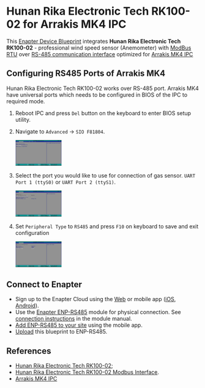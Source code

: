 # Hunan Rika Electronic Tech RK100-02 for Arrakis MK4 IPC

This [Enapter Device Blueprint](https://go.enapter.com/marketplace-readme) integrates **Hunan Rika Electronic Tech RK100-02** - professional wind speed sensor (Anemometer) with [ModBus RTU](https://go.enapter.com/developers-enapter-modbus) over [RS-485 communication interface](https://go.enapter.com/developers-enapter-rs485) optimized for [Arrakis MK4 IPC](https://www.welotec.com/product/fanless-industrial-computer-arrakis-mk4-series/)

## Configuring RS485 Ports of Arrakis MK4

Hunan Rika Electronic Tech RK100-02 works over RS-485 port. Arrakis MK4 have universal ports which needs to be configured in BIOS of the IPC to required mode.

1. Reboot IPC and press `Del` button on the keyboard to enter BIOS setup utility.
2. Navigate to `Advanced` -> `SIO F81804`.

    <img src="./.assets/1-arrakis-mk4-advanced.jpeg" alt="SIO F81804" width="25%" />

3. Select the port you would like to use for connection of gas sensor. `UART Port 1 (ttyS0)` or `UART Port 2 (ttyS1)`.

    <img src="./.assets/2-arrakis-mk4-f81804-conf.jpeg" alt="Arrakis MK4 UART" width="25%" />

3. Set `Peripheral Type` to `RS485` and press `F10` on keyboard to save and exit configuration

    <img src="./.assets/3-arrakis-mk4-uart-1-conf.jpeg" alt="Arrakis MK4 UART" width="25%" />

## Connect to Enapter

- Sign up to the Enapter Cloud using the [Web](https://cloud.enapter.com/) or mobile app ([iOS](https://apps.apple.com/app/id1388329910), [Android](https://play.google.com/store/apps/details?id=com.enapter&hl=en)).
- Use the [Enapter ENP-RS485](https://go.enapter.com/handbook-enp-rs485) module for physical connection. See [connection instructions](https://go.enapter.com/handbook-enp-rs485-conn) in the module manual.
- [Add ENP-RS485 to your site](https://go.enapter.com/handbook-mobile-app) using the mobile app.
- [Upload](https://go.enapter.com/developers-upload-blueprint) this blueprint to ENP-RS485.

## References

- [Hunan Rika Electronic Tech RK100-02](https://www.rikasensor.com/rk100-02-wind-speed-sensor-wind-speed-detector.html);
- [Hunan Rika Electronic Tech RK100-02 Modbus Interface](https://github.com/Enapter/marketplace/issues/303).
- [Arrakis MK4 IPC](https://www.welotec.com/product/fanless-industrial-computer-arrakis-mk4-series/)
